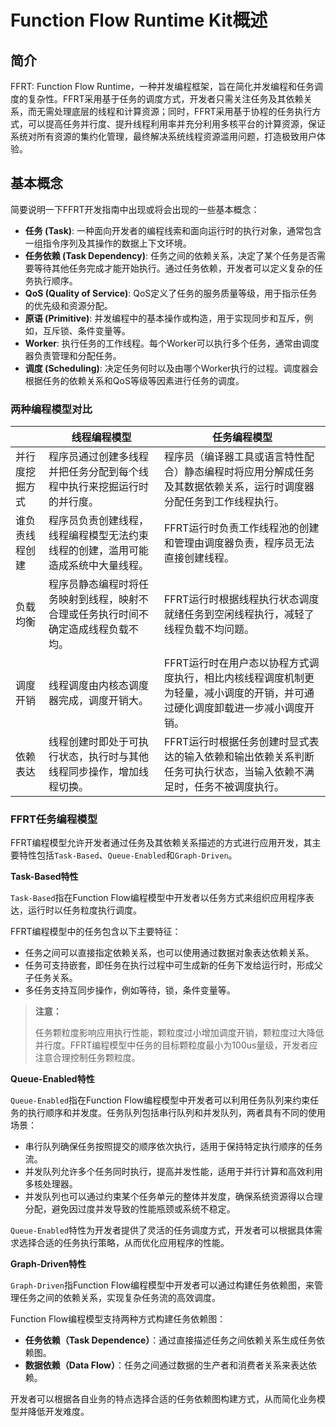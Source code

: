 # Function Flow Runtime Kit概述

## 简介

FFRT: Function Flow Runtime，一种并发编程框架，旨在简化并发编程和任务调度的复杂性。FFRT采用基于任务的调度方式，开发者只需关注任务及其依赖关系，而无需处理底层的线程和计算资源；同时，FFRT采用基于协程的任务执行方式，可以提高任务并行度、提升线程利用率并充分利用多核平台的计算资源，保证系统对所有资源的集约化管理，最终解决系统线程资源滥用问题，打造极致用户体验。

## 基本概念

简要说明一下FFRT开发指南中出现或将会出现的一些基本概念：

- **任务 (Task)**: 一种面向开发者的编程线索和面向运行时的执行对象，通常包含一组指令序列及其操作的数据上下文环境。
- **任务依赖 (Task Dependency)**: 任务之间的依赖关系，决定了某个任务是否需要等待其他任务完成才能开始执行。通过任务依赖，开发者可以定义复杂的任务执行顺序。
- **QoS (Quality of Service)**: QoS定义了任务的服务质量等级，用于指示任务的优先级和资源分配。
- **原语 (Primitive)**: 并发编程中的基本操作或构造，用于实现同步和互斥，例如，互斥锁、条件变量等。
- **Worker**: 执行任务的工作线程。每个Worker可以执行多个任务，通常由调度器负责管理和分配任务。
- **调度 (Scheduling)**: 决定任务何时以及由哪个Worker执行的过程。调度器会根据任务的依赖关系和QoS等级等因素进行任务的调度。

### 两种编程模型对比

|                | 线程编程模型                                                                       | 任务编程模型                                                                                                                 |
| -------------- | ---------------------------------------------------------------------------------- | ---------------------------------------------------------------------------------------------------------------------------- |
| 并行度挖掘方式 | 程序员通过创建多线程并把任务分配到每个线程中执行来挖掘运行时的并行度。             | 程序员（编译器工具或语言特性配合）静态编程时将应用分解成任务及其数据依赖关系，运行时调度器分配任务到工作线程执行。           |
| 谁负责线程创建 | 程序员负责创建线程，线程编程模型无法约束线程的创建，滥用可能造成系统中大量线程。   | FFRT运行时负责工作线程池的创建和管理由调度器负责，程序员无法直接创建线程。                                                   |
| 负载均衡       | 程序员静态编程时将任务映射到线程，映射不合理或任务执行时间不确定造成线程负载不均。 | FFRT运行时根据线程执行状态调度就绪任务到空闲线程执行，减轻了线程负载不均问题。                                               |
| 调度开销       | 线程调度由内核态调度器完成，调度开销大。                                           | FFRT运行时在用户态以协程方式调度执行，相比内核线程调度机制更为轻量，减小调度的开销，并可通过硬化调度卸载进一步减小调度开销。 |
| 依赖表达       | 线程创建时即处于可执行状态，执行时与其他线程同步操作，增加线程切换。               | FFRT运行时根据任务创建时显式表达的输入依赖和输出依赖关系判断任务可执行状态，当输入依赖不满足时，任务不被调度执行。           |

### FFRT任务编程模型

FFRT编程模型允许开发者通过任务及其依赖关系描述的方式进行应用开发，其主要特性包括`Task-Based`、`Queue-Enabled`和`Graph-Driven`。

**Task-Based特性**

`Task-Based`指在Function Flow编程模型中开发者以任务方式来组织应用程序表达，运行时以任务粒度执行调度。

FFRT编程模型中的任务包含以下主要特征：

- 任务之间可以直接指定依赖关系，也可以使用通过数据对象表达依赖关系。
- 任务可支持嵌套，即任务在执行过程中可生成新的任务下发给运行时，形成父子任务关系。
- 多任务支持互同步操作，例如等待，锁，条件变量等。

> **注意：**
>
> 任务颗粒度影响应用执行性能，颗粒度过小增加调度开销，颗粒度过大降低并行度。FFRT编程模型中任务的目标颗粒度最小为100us量级，开发者应注意合理控制任务颗粒度。

**Queue-Enabled特性**

`Queue-Enabled`指在Function Flow编程模型中开发者可以利用任务队列来约束任务的执行顺序和并发度。任务队列包括串行队列和并发队列，两者具有不同的使用场景：

- 串行队列确保任务按照提交的顺序依次执行，适用于保持特定执行顺序的任务流。
- 并发队列允许多个任务同时执行，提高并发性能，适用于并行计算和高效利用多核处理器。
- 并发队列也可以通过约束某个任务单元的整体并发度，确保系统资源得以合理分配，避免因过度并发导致的性能瓶颈或系统不稳定。

`Queue-Enabled`特性为开发者提供了灵活的任务调度方式，开发者可以根据具体需求选择合适的任务执行策略，从而优化应用程序的性能。

**Graph-Driven特性**

`Graph-Driven`指Function Flow编程模型中开发者可以通过构建任务依赖图，来管理任务之间的依赖关系，实现复杂任务流的高效调度。

Function Flow编程模型支持两种方式构建任务依赖图：

- **任务依赖（Task Dependence）**：通过直接描述任务之间依赖关系生成任务依赖图。
- **数据依赖（Data Flow）**：任务之间通过数据的生产者和消费者关系来表达依赖。

开发者可以根据各自业务的特点选择合适的任务依赖图构建方式，从而简化业务模型并降低开发难度。
